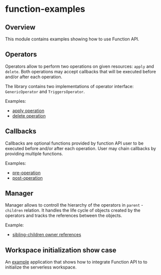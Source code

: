 # function-examples

## Overview

This module contains examples showing how to use Function API.

## Operators

Operators allow to perform two operations on given resources: `apply` and `delete`. 
Both operations may accept callbacks that will be executed before and/or after each operation.

The library contains two implementations of operator interface: `GenericOperator` and `TriggersOperator`.

Examples:

* [apply operation](./cmd/operator/apply/main.go)
* [delete operation](./cmd/operator/delete/main.go)

## Callbacks

Callbacks are optional functions provided by function API user to be executed before and/or after each operation. User may chain callbacks by providing multiple functions.

Examples:

* [pre-operation](./cmd/callbacks/pre/main.go)
* [post-operation](./cmd/callbacks/pre/main.go)

## Manager

Manager allows to controll the hierarchy of the operators in `parent` - `children` relation. It handles the life cycle of objects created by the operators and tracks the references between the objects.

Example:
* [sibling-children owner references](./cmd/manager/main.go) 

## Workspace initialization show case

An [example](./cmd/init/main.go) application that shows how to integrate Function API to to initialize the serverless workspace.
